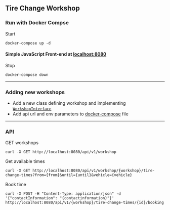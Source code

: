 ## Tire Change Workshop

### Run with Docker Compse

Start
```
docker-compose up -d
```

#### Simple JavaScript Front-end at [localhost:8080](http://localhost:8080)

Stop
```
docker-compose down
```

---

### Adding new workshops

- Add a new class defining workshop and implementing [`WorkshopInterface`](src/main/java/com/karlaru/tcw/workshops/WorkshopInterface.java)
- Add api url and env parameters to [docker-compose](docker-compose.yaml) file

---

### API

GET workshops
```
curl -X GET http://localhost:8080/api/v1/workshop
```

Get available times
```
curl -X GET http://localhost:8080/api/v1/workshop/{workshop}/tire-change-times?from={from}&until={until}&vehicle={vehicle}
```

Book time
```
curl -X POST -H "Content-Type: application/json" -d '{"contactInformation": "{contactinformation}"}' http://localhost:8080/api/v1/{workshop}/tire-change-times/{id}/booking
```
